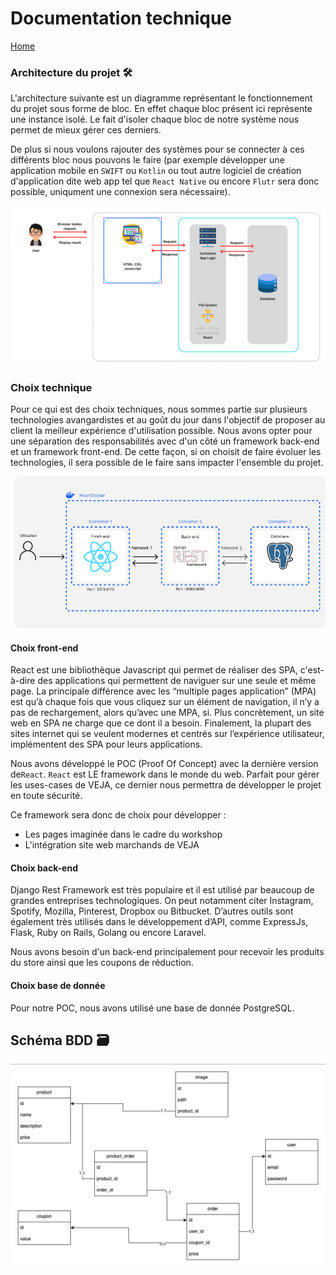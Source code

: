 # Documentation technique

[Home](https://github.com/JaxV9/Sneakers)

### Architecture du projet 🛠

L'architecture suivante est un diagramme représentant le fonctionnement du projet sous forme de bloc. En effet chaque bloc présent ici représente une instance isolé. Le fait d'isoler chaque bloc de notre système nous permet de mieux gérer ces derniers.

De plus si nous voulons rajouter des systèmes pour se connecter à ces différents bloc nous pouvons le faire (par exemple développer une application mobile en `SWIFT` ou `Kotlin` ou tout autre logiciel de création d'application dite web app tel que `React Native` ou encore `Flutr` sera donc possible, uniqument une connexion sera nécessaire).

<img src="./assets/dataflow.png">

### Choix technique

Pour ce qui est des choix techniques, nous sommes partie sur plusieurs technologies avangardistes et au goût du jour dans l'objectif de proposer au client la meilleur expérience d'utilisation possible. Nous avons opter pour une séparation des responsabilités avec d'un côté un framework back-end et un framework front-end. De cette façon, si on choisit de faire évoluer les technologies, il sera possible de le faire sans impacter l'ensemble du projet.

<img src="./assets/Docker architecture.png">

#### Choix front-end

React est une bibliothèque Javascript qui permet de réaliser des SPA, c'est-à-dire des applications qui permettent de naviguer sur une seule et même page. La principale différence avec les “multiple pages application” (MPA) est qu’à chaque fois que vous cliquez sur un élément de navigation, il n’y a pas de rechargement, alors qu’avec une MPA, si. Plus concrètement, un site web en SPA ne charge que ce dont il a besoin. Finalement, la plupart des sites internet qui se veulent modernes et centrés sur l’expérience utilisateur, implémentent des SPA pour leurs applications.

Nous avons développé le POC (Proof Of Concept) avec la dernière version de`React`. `React` est LE framework dans le monde du web. Parfait pour gérer les uses-cases de VEJA, ce dernier nous permettra de développer le projet en toute sécurité.

Ce framework sera donc de choix pour développer :

- Les pages imaginée dans le cadre du workshop
- L'intégration site web marchands de VEJA

#### Choix back-end

Django Rest Framework est très populaire et il est utilisé par beaucoup de grandes entreprises technologiques. On peut notamment citer Instagram, Spotify, Mozilla, Pinterest, Dropbox ou Bitbucket. D’autres outils sont également très utilisés dans le développement d’API, comme ExpressJs, Flask, Ruby on Rails, Golang ou encore Laravel.

Nous avons besoin d'un back-end principalement pour recevoir les produits du store ainsi que les coupons de réduction.

#### Choix base de donnée

Pour notre POC, nous avons utilisé une base de donnée PostgreSQL.

## Schéma BDD 🗃

<img src="./assets/mcd.jpeg" >
